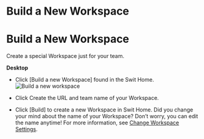 # Build a New Workspace

Build a New Workspace
=====================

 Create a special Workspace just for your team.



**Desktop** 

* Click [Build a new Workspace] found in the Swit Home. ![Build a new workspace](https://files.swit.io/help_image/FB_WS1_Build1.png) 


* Click Create the URL and team name of your Workspace.


* Click [Build] to create a new Workspace in Swit Home.
  Did you change your mind about the name of your Workspace? Don’t worry, you can edit the name anytime! For more information, see [Change Workspace Settings](https://help.swit.io/feature/19021808473085p1BBi/1902260456323giRvaP).

 